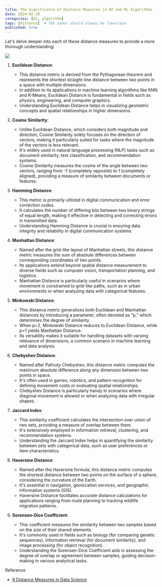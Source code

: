 ```yaml
---
title: The Significance of Distance Measures in AI and ML Algorithms
date: 2024-02-29
categories: [AI, algorithm]
tags: [distance]  # TAG names should always be lowercase
published: true
---
```


Let's delve deeper into each of these distance measures to provide a more thorough understanding:

![](https://media.licdn.com/dms/image/C4D22AQHDoZXauG4Xzw/feedshare-shrink_2048_1536/0/1613478689067?e=1712188800&v=beta&t=VEWbksoUqO-BcyECYPLC1nX0UuUim5B6y25oSbmG1O0)

1. **Euclidean Distance**: 
   - This distance metric is derived from the Pythagorean theorem and represents the shortest straight-line distance between two points in a space with multiple dimensions.
   - In addition to its applications in machine learning algorithms like KNN and K-Means, Euclidean Distance is fundamental in fields such as physics, engineering, and computer graphics.
   - Understanding Euclidean Distance helps in visualizing geometric concepts and spatial relationships in higher dimensions.

2. **Cosine Similarity**: 
   - Unlike Euclidean Distance, which considers both magnitude and direction, Cosine Similarity solely focuses on the direction of vectors, making it particularly suited for tasks where the magnitude of the vectors is less relevant.
   - It's widely used in natural language processing (NLP) tasks such as document similarity, text classification, and recommendation systems.
   - Cosine Similarity measures the cosine of the angle between two vectors, ranging from -1 (completely opposite) to 1 (completely aligned), providing a measure of similarity between documents or features.

3. **Hamming Distance**: 
   - This metric is primarily utilized in digital communication and error correction codes.
   - It calculates the number of differing bits between two binary strings of equal length, making it effective in detecting and correcting errors in transmitted data.
   - Understanding Hamming Distance is crucial in ensuring data integrity and reliability in digital communication systems.

4. **Manhattan Distance**: 
   - Named after the grid-like layout of Manhattan streets, this distance metric measures the sum of absolute differences between corresponding coordinates of two points.
   - Its applications extend beyond spatial distance measurement to diverse fields such as computer vision, transportation planning, and logistics.
   - Manhattan Distance is particularly useful in scenarios where movement is constrained to grid-like paths, such as in urban environments or when analyzing data with categorical features.

5. **Minkowski Distance**: 
   - This distance metric generalizes both Euclidean and Manhattan distances by introducing a parameter, often denoted as "p," which determines the degree of similarity.
   - When p=2, Minkowski Distance reduces to Euclidean Distance, while p=1 yields Manhattan Distance.
   - Its versatility makes it suitable for handling datasets with varying relevance of dimensions, a common scenario in machine learning and data analysis.

6. **Chebyshev Distance**: 
   - Named after Pafnuty Chebyshev, this distance metric computes the maximum absolute difference along any dimension between two points in space.
   - It's often used in games, robotics, and pattern recognition for defining movement costs or evaluating spatial relationships.
   - Chebyshev Distance is particularly handy in scenarios where diagonal movement is allowed or when analyzing data with irregular shapes.

7. **Jaccard Index**: 
   - This similarity coefficient calculates the intersection over union of two sets, providing a measure of overlap between them.
   - It's extensively employed in information retrieval, clustering, and recommendation systems.
   - Understanding the Jaccard Index helps in quantifying the similarity between sets with categorical data, such as user preferences or item characteristics.

8. **Haversine Distance**: 
   - Named after the Haversine formula, this distance metric computes the shortest distance between two points on the surface of a sphere, considering the curvature of the Earth.
   - It's essential in navigation, geolocation services, and geographic information systems (GIS).
   - Haversine Distance facilitates accurate distance calculations for applications ranging from route planning to tracking wildlife migration patterns.

9. **Sorensen-Dice Coefficient**: 
   - This coefficient measures the similarity between two samples based on the size of their shared elements.
   - It's commonly used in fields such as biology (for comparing genetic sequences), information retrieval (for document similarity), and image processing (for object recognition).
   - Understanding the Sorensen-Dice Coefficient aids in assessing the degree of overlap or agreement between samples, guiding decision-making in various analytical tasks.

Reference

- [9 Distance Measures in Data Science](https://towardsdatascience.com/9-distance-measures-in-data-science-918109d069fa)
